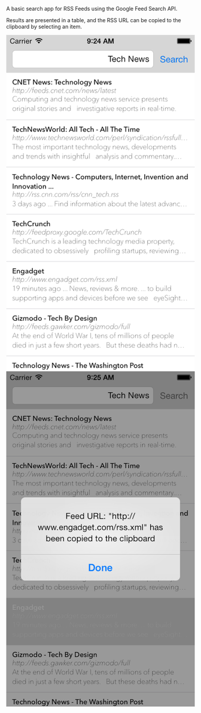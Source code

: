 A basic search app for RSS Feeds using the Google Feed Search API.

Results are presented in a table, and the RSS URL can be copied to the clipboard by selecting an item.

![Feed Search](Screenshots/Screenshot01.png "Feed Search 1")![Feed Search](Screenshots/Screenshot02.png "Feed Search 2")